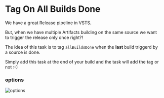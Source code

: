 # Tag On All Builds Done

We have a great Release pipeline in VSTS.

But, when we have multiple Artifacts building on the same source we want to trigger the release only once right?!

The idea of this task is to tag `allBuildsDone` when the **last** build triggerd by a source is done.

Simply add this task at the end of your build and the task will add the tag or not :-)

### options

![options](https://raw.githubusercontent.com/jycouet/VSTSExtensions/master/renovateMe/images/build_options.png)